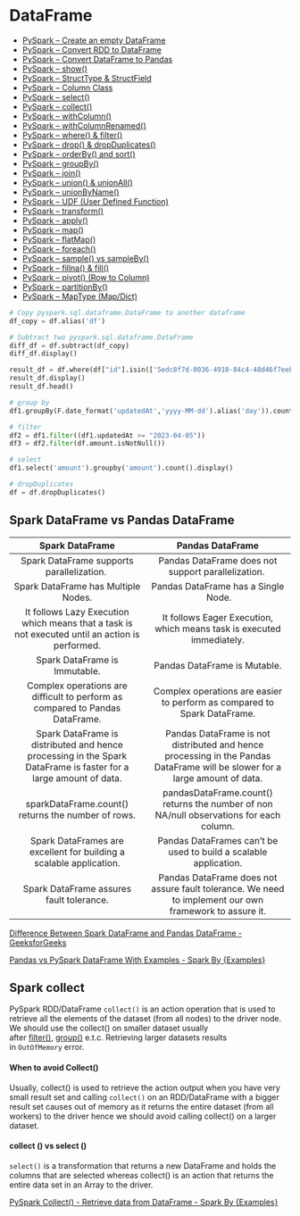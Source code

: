 # DataFrame

- [PySpark – Create an empty DataFrame](https://sparkbyexamples.com/pyspark/pyspark-create-an-empty-dataframe/)
- [PySpark – Convert RDD to DataFrame](https://sparkbyexamples.com/pyspark/convert-pyspark-rdd-to-dataframe/)
- [PySpark – Convert DataFrame to Pandas](https://sparkbyexamples.com/pandas/convert-pyspark-dataframe-to-pandas/)
- [PySpark – show()](https://sparkbyexamples.com/pyspark/pyspark-show-display-dataframe-contents-in-table/)
- [PySpark – StructType & StructField](https://sparkbyexamples.com/pyspark/pyspark-structtype-and-structfield/)
- [PySpark – Column Class](https://sparkbyexamples.com/pyspark/pyspark-column-functions/)
- [PySpark – select()](https://sparkbyexamples.com/pyspark/select-columns-from-pyspark-dataframe/)
- [PySpark – collect()](https://sparkbyexamples.com/pyspark/pyspark-collect/)
- [PySpark – withColumn()](https://sparkbyexamples.com/pyspark/pyspark-withcolumn/)
- [PySpark – withColumnRenamed()](https://sparkbyexamples.com/pyspark/pyspark-rename-dataframe-column/)
- [PySpark – where() & filter()](https://sparkbyexamples.com/pyspark/pyspark-where-filter/)
- [PySpark – drop() & dropDuplicates()](https://sparkbyexamples.com/pyspark/pyspark-distinct-to-drop-duplicates/)
- [PySpark – orderBy() and sort()](https://sparkbyexamples.com/pyspark/pyspark-orderby-and-sort-explained/)
- [PySpark – groupBy()](https://sparkbyexamples.com/pyspark/pyspark-groupby-explained-with-example/)
- [PySpark – join()](https://sparkbyexamples.com/pyspark/pyspark-join-explained-with-examples/)
- [PySpark – union() & unionAll()](https://sparkbyexamples.com/pyspark/pyspark-union-and-unionall/)
- [PySpark – unionByName()](https://sparkbyexamples.com/pyspark/pyspark-unionbyname/)
- [PySpark – UDF (User Defined Function)](https://sparkbyexamples.com/pyspark/pyspark-udf-user-defined-function/)
- [PySpark – transform()](https://sparkbyexamples.com/pyspark/pyspark-transform-function/)
- [PySpark – apply()](https://sparkbyexamples.com/pyspark/pyspark-apply-function-to-column/)
- [PySpark – map()](https://sparkbyexamples.com/pyspark/pyspark-map-transformation/)
- [PySpark – flatMap()](https://sparkbyexamples.com/pyspark/pyspark-flatmap-transformation/)
- [PySpark – foreach()](https://sparkbyexamples.com/pyspark/pyspark-foreach-usage-with-examples/)
- [PySpark – sample() vs sampleBy()](https://sparkbyexamples.com/pyspark/pyspark-sampling-example/)
- [PySpark – fillna() & fill()](https://sparkbyexamples.com/pyspark/pyspark-fillna-fill-replace-null-values/)
- [PySpark – pivot() (Row to Column)](https://sparkbyexamples.com/pyspark/pyspark-pivot-and-unpivot-dataframe/)
- [PySpark – partitionBy()](https://sparkbyexamples.com/pyspark/pyspark-partitionby-example/)
- [PySpark – MapType (Map/Dict)](https://sparkbyexamples.com/pyspark/pyspark-maptype-dict-examples/)

```python
# Copy pyspark.sql.dataframe.DataFrame to another dataframe
df_copy = df.alias('df')

# Subtract two pyspark.sql.dataframe.DataFrame
diff_df = df.subtract(df_copy)
diff_df.display()

result_df = df.where(df["id"].isin(['5edc8f7d-0036-4910-84c4-48d46f7eeb04']))
result_df.display()
result_df.head()

# group by
df1.groupBy(F.date_format('updatedAt','yyyy-MM-dd').alias('day')).count().display()

# filter
df2 = df1.filter((df1.updatedAt >= "2023-04-05"))
df3 = df2.filter(df.amount.isNotNull())

# select
df1.select('amount').groupby('amount').count().display()

# dropDuplicates
df = df.dropDuplicates()
```

## Spark DataFrame vs Pandas DataFrame

| Spark DataFrame | Pandas DataFrame |
| :---: | :---: |
| Spark DataFrame supports parallelization.  | Pandas DataFrame does not support parallelization.  |
| Spark DataFrame has Multiple Nodes. | Pandas DataFrame has a Single  Node. |
| It follows Lazy Execution which means that a task is not executed until an action is performed. | It follows Eager Execution, which means task is executed immediately. |
| Spark DataFrame is Immutable. | Pandas DataFrame is Mutable. |
| Complex operations are difficult to perform as compared to Pandas DataFrame. | Complex operations are easier to perform as compared to Spark DataFrame. |
| Spark DataFrame is distributed and hence processing in the Spark DataFrame is faster for a large amount of data. | Pandas DataFrame is not distributed and hence processing in the Pandas DataFrame will be slower for a large amount of data. |
| sparkDataFrame.count() returns the number of rows. | pandasDataFrame.count() returns the number of non NA/null observations for each column. |
| Spark DataFrames are excellent for building a scalable application. | Pandas DataFrames can’t be used to build a scalable application. |
| Spark DataFrame assures fault tolerance. | Pandas DataFrame does not assure fault tolerance. We need to implement our own framework to assure it. |

[Difference Between Spark DataFrame and Pandas DataFrame - GeeksforGeeks](https://www.geeksforgeeks.org/difference-between-spark-dataframe-and-pandas-dataframe/)

[Pandas vs PySpark DataFrame With Examples - Spark By {Examples}](https://sparkbyexamples.com/pyspark/pandas-vs-pyspark-dataframe-with-examples/)

## Spark collect

PySpark RDD/DataFrame `collect()` is an action operation that is used to retrieve all the elements of the dataset (from all nodes) to the driver node. We should use the collect() on smaller dataset usually after [filter()](https://sparkbyexamples.com/pyspark/pyspark-where-filter/), [group()](https://sparkbyexamples.com/pyspark/pyspark-groupby-explained-with-example/) e.t.c. Retrieving larger datasets results in `OutOfMemory` error.

#### When to avoid Collect()

Usually, collect() is used to retrieve the action output when you have very small result set and calling `collect()` on an RDD/DataFrame with a bigger result set causes out of memory as it returns the entire dataset (from all workers) to the driver hence we should avoid calling collect() on a larger dataset.

#### collect () vs select ()

`select()` is a transformation that returns a new DataFrame and holds the columns that are selected whereas collect() is an action that returns the entire data set in an Array to the driver.

[PySpark Collect() - Retrieve data from DataFrame - Spark By {Examples}](https://sparkbyexamples.com/pyspark/pyspark-collect/)
